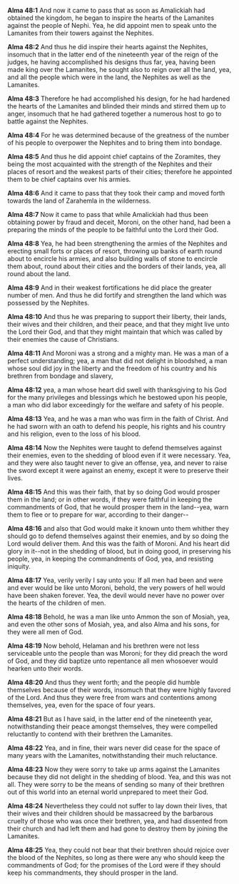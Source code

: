 **Alma 48:1** And now it came to pass that as soon as Amalickiah had obtained the kingdom, he began to inspire the hearts of the Lamanites against the people of Nephi. Yea, he did appoint men to speak unto the Lamanites from their towers against the Nephites.

**Alma 48:2** And thus he did inspire their hearts against the Nephites, insomuch that in the latter end of the nineteenth year of the reign of the judges, he having accomplished his designs thus far, yea, having been made king over the Lamanites, he sought also to reign over all the land, yea, and all the people which were in the land, the Nephites as well as the Lamanites.

**Alma 48:3** Therefore he had accomplished his design, for he had hardened the hearts of the Lamanites and blinded their minds and stirred them up to anger, insomuch that he had gathered together a numerous host to go to battle against the Nephites.

**Alma 48:4** For he was determined because of the greatness of the number of his people to overpower the Nephites and to bring them into bondage.

**Alma 48:5** And thus he did appoint chief captains of the Zoramites, they being the most acquainted with the strength of the Nephites and their places of resort and the weakest parts of their cities; therefore he appointed them to be chief captains over his armies.

**Alma 48:6** And it came to pass that they took their camp and moved forth towards the land of Zarahemla in the wilderness.

**Alma 48:7** Now it came to pass that while Amalickiah had thus been obtaining power by fraud and deceit, Moroni, on the other hand, had been a preparing the minds of the people to be faithful unto the Lord their God.

**Alma 48:8** Yea, he had been strengthening the armies of the Nephites and erecting small forts or places of resort, throwing up banks of earth round about to encircle his armies, and also building walls of stone to encircle them about, round about their cities and the borders of their lands, yea, all round about the land.

**Alma 48:9** And in their weakest fortifications he did place the greater number of men. And thus he did fortify and strengthen the land which was possessed by the Nephites.

**Alma 48:10** And thus he was preparing to support their liberty, their lands, their wives and their children, and their peace, and that they might live unto the Lord their God, and that they might maintain that which was called by their enemies the cause of Christians.

**Alma 48:11** And Moroni was a strong and a mighty man. He was a man of a perfect understanding; yea, a man that did not delight in bloodshed, a man whose soul did joy in the liberty and the freedom of his country and his brethren from bondage and slavery,

**Alma 48:12** yea, a man whose heart did swell with thanksgiving to his God for the many privileges and blessings which he bestowed upon his people, a man who did labor exceedingly for the welfare and safety of his people.

**Alma 48:13** Yea, and he was a man who was firm in the faith of Christ. And he had sworn with an oath to defend his people, his rights and his country and his religion, even to the loss of his blood.

**Alma 48:14** Now the Nephites were taught to defend themselves against their enemies, even to the shedding of blood even if it were necessary. Yea, and they were also taught never to give an offense, yea, and never to raise the sword except it were against an enemy, except it were to preserve their lives.

**Alma 48:15** And this was their faith, that by so doing God would prosper them in the land; or in other words, if they were faithful in keeping the commandments of God, that he would prosper them in the land--yea, warn them to flee or to prepare for war, according to their danger--

**Alma 48:16** and also that God would make it known unto them whither they should go to defend themselves against their enemies, and by so doing the Lord would deliver them. And this was the faith of Moroni. And his heart did glory in it--not in the shedding of blood, but in doing good, in preserving his people, yea, in keeping the commandments of God, yea, and resisting iniquity.

**Alma 48:17** Yea, verily verily I say unto you: If all men had been and were and ever would be like unto Moroni, behold, the very powers of hell would have been shaken forever. Yea, the devil would never have no power over the hearts of the children of men.

**Alma 48:18** Behold, he was a man like unto Ammon the son of Mosiah, yea, and even the other sons of Mosiah, yea, and also Alma and his sons, for they were all men of God.

**Alma 48:19** Now behold, Helaman and his brethren were not less serviceable unto the people than was Moroni; for they did preach the word of God, and they did baptize unto repentance all men whosoever would hearken unto their words.

**Alma 48:20** And thus they went forth; and the people did humble themselves because of their words, insomuch that they were highly favored of the Lord. And thus they were free from wars and contentions among themselves, yea, even for the space of four years.

**Alma 48:21** But as I have said, in the latter end of the nineteenth year, notwithstanding their peace amongst themselves, they were compelled reluctantly to contend with their brethren the Lamanites.

**Alma 48:22** Yea, and in fine, their wars never did cease for the space of many years with the Lamanites, notwithstanding their much reluctance.

**Alma 48:23** Now they were sorry to take up arms against the Lamanites because they did not delight in the shedding of blood. Yea, and this was not all. They were sorry to be the means of sending so many of their brethren out of this world into an eternal world unprepared to meet their God.

**Alma 48:24** Nevertheless they could not suffer to lay down their lives, that their wives and their children should be massacreed by the barbarous cruelty of those who was once their brethren, yea, and had dissented from their church and had left them and had gone to destroy them by joining the Lamanites.

**Alma 48:25** Yea, they could not bear that their brethren should rejoice over the blood of the Nephites, so long as there were any who should keep the commandments of God; for the promises of the Lord were if they should keep his commandments, they should prosper in the land.

